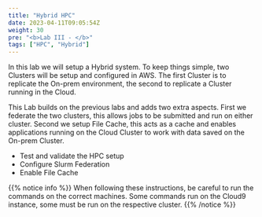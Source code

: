 ```yaml
---
title: "Hybrid HPC"
date: 2023-04-11T09:05:54Z
weight: 30
pre: "<b>Lab III - </b>"
tags: ["HPC", "Hybrid"]
---
```

In this lab we will setup a Hybrid system. To keep things simple, two Clusters will be setup and configured in AWS. The first Cluster is to replicate the On-prem environment, the second to replicate a Cluster running in the Cloud.

This Lab builds on the previous labs and adds two extra aspects. First we federate the two clusters, this allows jobs to be submitted and run on either cluster. Second we setup File Cache, this acts as a cache and enables applications running on the Cloud Cluster to work with data saved on the On-prem Cluster.

- Test and validate the HPC setup 
- Configure Slurm Federation
- Enable File Cache

{{% notice info %}} When following these instructions, be careful to run the commands on the correct machines. Some commands run on the Cloud9 instance, some must be run on the respective cluster.
{{% /notice %}}
